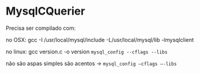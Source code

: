 MysqlCQuerier
=============

Precisa ser compilado com:

no OSX: gcc -I /usr/local/mysql/include -L/usr/local/mysql/lib -lmysqlclient

no linux: gcc version.c -o version `mysql_config --cflags --libs` 

não são aspas simples são acentos -> `mysql_config —cflags —-libs`

